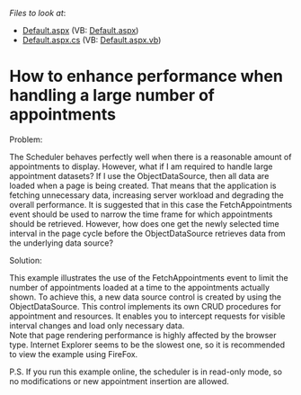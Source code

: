 <!-- default file list -->
*Files to look at*:

* [Default.aspx](./CS/Default.aspx) (VB: [Default.aspx](./VB/Default.aspx))
* [Default.aspx.cs](./CS/Default.aspx.cs) (VB: [Default.aspx.vb](./VB/Default.aspx.vb))
<!-- default file list end -->
# How to enhance performance when handling a large number of appointments


<p>Problem:</p><p>The Scheduler behaves perfectly well when there is a reasonable amount of appointments to display. However, what if I am required to handle large appointment datasets? If I use the ObjectDataSource, then all data are loaded when a page is being created. That means that the application is fetching unnecessary data, increasing server workload and degrading the overall performance. It is suggested that in this case the FetchAppointments event should be used to narrow the time frame for which appointments should be retrieved. However, how does one get the newly selected time interval in the page cycle before the ObjectDataSource retrieves data from the underlying data source?</p><p>Solution:</p><p>This example illustrates the use of the FetchAppointments event to limit the number of appointments loaded at a time to the appointments actually shown. To achieve this, a new data source control is created by using the ObjectDataSource. This control implements its own CRUD procedures for appointment and resources. It enables you to intercept requests for visible interval changes and load only necessary data.<br />
Note that page rendering performance is highly affected by the browser type. Internet Explorer seems to be the slowest one, so it is recommended to view the example using FireFox.</p><p>P.S. If you run this example online, the scheduler is in read-only mode, so no modifications or new appointment insertion are allowed.</p>

<br/>


